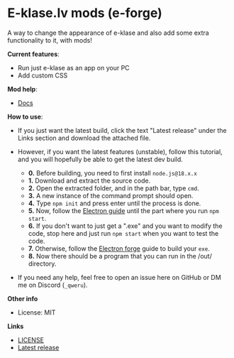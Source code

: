 # E-klase.lv mods (e-forge)

A way to change the appearance of e-klase and also add some extra functionality to it, with mods!

**Current features**:
* Run just e-klase as an app on your PC
* Add custom CSS

**Mod help**:
* [Docs](./docs/README.md)


**How to use**:
* If you just want the latest build, click the text "Latest release" under the Links section and download the attached file.
* However, if you want the latest features (unstable), follow this tutorial, and you will hopefully be able to get the latest dev build.
    * **0.** Before building, you need to first install `node.js@18.x.x`
    * **1.** Download and extract the source code.
    * **2.** Open the extracted folder, and in the path bar, type `cmd`.
    * **3.** A new instance of the command prompt should open.
    * **4.** Type `npm init` and press enter until the process is done.
    * **5.** Now, follow the [Electron guide](https://www.electronjs.org/docs/latest/tutorial/quick-start) until the part where you run `npm start`.
    * **6.** If you don't want to just get a ".exe" and you want to modify the code, stop here and just run `npm start` when you want to test the code.
    * **7.** Otherwise, follow the [Electron forge](https://www.electronjs.org/docs/latest/tutorial/quick-start#package-and-distribute-your-application) guide to build your `exe`.
    * **8.** Now there should be a program that you can run in the /out/ directory.

* If you need any help, feel free to open an issue here on GitHub or DM me on Discord (`_qweru`).

**Other info**
* License: MIT

**Links**
* [LICENSE](LICENSE)
* [Latest release](https://github.com/gkursi/e-klase-mods/releases/latest)
